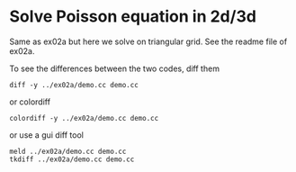 # Solve Poisson equation in 2d/3d

Same as ex02a but here we solve on triangular grid. See the readme file of ex02a.

To see the differences between the two codes, diff them

```shell
diff -y ../ex02a/demo.cc demo.cc
```

or colordiff

```shell
colordiff -y ../ex02a/demo.cc demo.cc
```

or use a gui diff tool

```shell
meld ../ex02a/demo.cc demo.cc
tkdiff ../ex02a/demo.cc demo.cc
```
